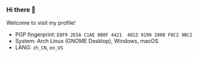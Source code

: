### Hi there 👋

Welcome to visit my profile!

- PGP fingerprint: `E8F9 2E5A C1AE 0B0F 4421  4012 9190 2000 F0C2 9BC2`
- System: Arch Linux (GNOME Desktop), Windows, macOS
- LANG: `zh_CN`, `en_US`
